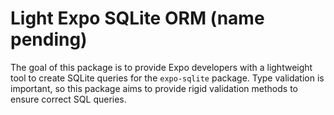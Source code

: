 # Light Expo SQLite ORM (name pending)
The goal of this package is to provide Expo developers with a lightweight tool to create SQLite queries for the `expo-sqlite` package. Type validation is important, so this package aims to provide rigid validation methods to ensure correct SQL queries.
